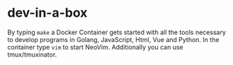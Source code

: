 # dev-in-a-box

By typing `make` a Docker Container gets started with all the tools necessary to develop programs in Golang, JavaScript, Html, Vue and Python. In the container type `vim` to start NeoVim. Additionally you can use tmux/tmuxinator.
